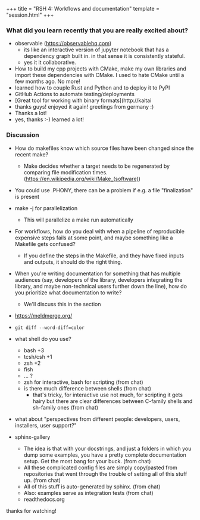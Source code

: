 +++
title = "RSH 4: Workflows and documentation"
template = "session.html"
+++

### What did you learn recently that you are really excited about?

- observable (https://observablehq.com)
    - its like an interactive version of jupyter notebook that has a dependency graph built in. in that sense it is consistently stateful.
    - yes it it collaborative.
- How to build my cpp projects with CMake, make my own libraries and import these dependencies with CMake. I used to hate CMake until a few months ago. No more!
- learned how to couple Rust and Python and to deploy it to PyPI
- GitHub Actions to automate testing/deployments
- [Great tool for working with binary formats](http://kaitai
- thanks guys! enjoyed it again! greetings from germany :)
- Thanks a lot!
- yes, thanks :-) learned a lot!


### Discussion

- How do makefiles know which source files have been changed since the
  recent make?
    - Make decides whether a target needs to be regenerated by
      comparing file modification times.
      (https://en.wikipedia.org/wiki/Make_(software))
- You could use .PHONY, there can be a problem if e.g. a file
  "finalization" is present
- make -j for parallelization
    - This will parallelize a make run automatically
- For workflows, how do you deal with when a pipeline of reproducible
  expensive steps fails at some point, and maybe something like a
  Makefile gets confused?
  - If you define the steps in the Makefile, and they have fixed
    inputs and outputs, it should do the right thing.
- When you're writing documentation for something that has multiple
  audiences (say, developers of the library, developers integrating
  the library, and maybe non-technical users further down the line),
  how do you prioritize what documentation to write?
  - We'll discuss this in the section

- https://meldmerge.org/

- `git diff --word-diff=color`

- what shell do you use?
    - bash +3
    - tcsh/csh +1
    - zsh +2
    - fish
    - ... ?
    - zsh for interactive, bash for scripting (from chat)
    - is there much difference between shells (from chat)
        - that's tricky, for interactive use not much, for scripting
          it gets hairy but there are clear differences between
          C-family shells and sh-family ones (from chat)

- what about "perspectives from different people: developers, users,
  installers, user support?"

- sphinx-gallery
    - The idea is that with your docstrings, and just a folders in
      which you dump some examples, you have a pretty complete
      documentation setup. Get the most bang for your buck. (from
      chat)
    - All these complicated config files are simply copy/pasted from
      repositories that went through the trouble of setting all of
      this stuff up. (from chat)
    - All of this stuff is auto-generated by sphinx. (from chat)
    - Also: examples serve as integration tests (from chat)
    - readthedocs.org

thanks for watching!
